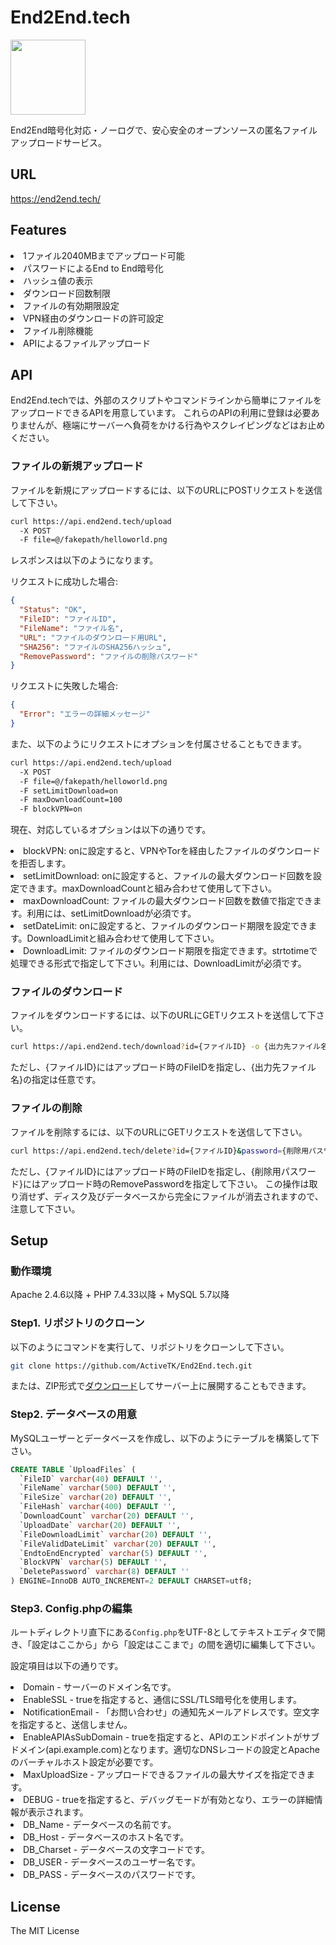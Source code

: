 # End2End.tech

<img src="https://cdn.jsdelivr.net/gh/ActiveTK/End2End.tech@main/objects/images/end2endtech.png" style="width:auto;height:120px;">

End2End暗号化対応・ノーログで、安心安全のオープンソースの匿名ファイルアップロードサービス。

## URL
<a href="https://end2end.tech/" target="_blank">https://end2end.tech/</a>

## Features
<li>1ファイル2040MBまでアップロード可能</li>
<li>パスワードによるEnd to End暗号化</li>
<li>ハッシュ値の表示</li>
<li>ダウンロード回数制限</li>
<li>ファイルの有効期限設定</li>
<li>VPN経由のダウンロードの許可設定</li>
<li>ファイル削除機能</li>
<li>APIによるファイルアップロード</li>

## API

End2End.techでは、外部のスクリプトやコマンドラインから簡単にファイルをアップロードできるAPIを用意しています。 これらのAPIの利用に登録は必要ありませんが、極端にサーバーへ負荷をかける行為やスクレイピングなどはお止めください。

### ファイルの新規アップロード

ファイルを新規にアップロードするには、以下のURLにPOSTリクエストを送信して下さい。

```bash
curl https://api.end2end.tech/upload
  -X POST
  -F file=@/fakepath/helloworld.png
```

レスポンスは以下のようになります。

リクエストに成功した場合:

```json
{
  "Status": "OK",
  "FileID": "ファイルID",
  "FileName": "ファイル名",
  "URL": "ファイルのダウンロード用URL",
  "SHA256": "ファイルのSHA256ハッシュ",
  "RemovePassword": "ファイルの削除パスワード"
}
```

リクエストに失敗した場合:

```json
{
  "Error": "エラーの詳細メッセージ"
}
```

また、以下のようにリクエストにオプションを付属させることもできます。

```bash
curl https://api.end2end.tech/upload
  -X POST
  -F file=@/fakepath/helloworld.png
  -F setLimitDownload=on
  -F maxDownloadCount=100
  -F blockVPN=on
```

現在、対応しているオプションは以下の通りです。

<li>blockVPN: onに設定すると、VPNやTorを経由したファイルのダウンロードを拒否します。</li>
<li>setLimitDownload: onに設定すると、ファイルの最大ダウンロード回数を設定できます。maxDownloadCountと組み合わせて使用して下さい。</li>
<li>maxDownloadCount: ファイルの最大ダウンロード回数を数値で指定できます。利用には、setLimitDownloadが必須です。</li>
<li>setDateLimit: onに設定すると、ファイルのダウンロード期限を設定できます。DownloadLimitと組み合わせて使用して下さい。</li>
<li>DownloadLimit: ファイルのダウンロード期限を指定できます。strtotimeで処理できる形式で指定して下さい。利用には、DownloadLimitが必須です。</li>

### ファイルのダウンロード

ファイルをダウンロードするには、以下のURLにGETリクエストを送信して下さい。

```bash
curl https://api.end2end.tech/download?id={ファイルID} -o {出力先ファイル名}
```

ただし、{ファイルID}にはアップロード時のFileIDを指定し、{出力先ファイル名}の指定は任意です。

### ファイルの削除

ファイルを削除するには、以下のURLにGETリクエストを送信して下さい。

```bash
curl https://api.end2end.tech/delete?id={ファイルID}&password={削除用パスワード}
```

ただし、{ファイルID}にはアップロード時のFileIDを指定し、{削除用パスワード}にはアップロード時のRemovePasswordを指定して下さい。
この操作は取り消せず、ディスク及びデータベースから完全にファイルが消去されますので、注意して下さい。

## Setup

### 動作環境

Apache 2.4.6以降 + PHP 7.4.33以降 + MySQL 5.7以降

### Step1. リポジトリのクローン

以下のようにコマンドを実行して、リポジトリをクローンして下さい。

```bash
git clone https://github.com/ActiveTK/End2End.tech.git
```

または、ZIP形式で<a href="https://github.com/ActiveTK/End2End.tech/archive/refs/heads/main.zip" target="_blank">ダウンロード</a>してサーバー上に展開することもできます。

### Step2. データベースの用意

MySQLユーザーとデータベースを作成し、以下のようにテーブルを構築して下さい。

```sql
CREATE TABLE `UploadFiles` (
  `FileID` varchar(40) DEFAULT '',
  `FileName` varchar(500) DEFAULT '',
  `FileSize` varchar(20) DEFAULT '',
  `FileHash` varchar(400) DEFAULT '',
  `DownloadCount` varchar(20) DEFAULT '',
  `UploadDate` varchar(20) DEFAULT '',
  `FileDownloadLimit` varchar(20) DEFAULT '',
  `FileValidDateLimit` varchar(20) DEFAULT '',
  `EndtoEndEncrypted` varchar(5) DEFAULT '',
  `BlockVPN` varchar(5) DEFAULT '',
  `DeletePassword` varchar(8) DEFAULT ''
) ENGINE=InnoDB AUTO_INCREMENT=2 DEFAULT CHARSET=utf8;
```

### Step3. Config.phpの編集

ルートディレクトリ直下にある`Config.php`をUTF-8としてテキストエディタで開き、「設定はここから」から「設定はここまで」の間を適切に編集して下さい。

設定項目は以下の通りです。

<li>Domain - サーバーのドメイン名です。</li>
<li>EnableSSL - trueを指定すると、通信にSSL/TLS暗号化を使用します。</li>
<li>NotificationEmail - 「お問い合わせ」の通知先メールアドレスです。空文字を指定すると、送信しません。</li>
<li>EnableAPIAsSubDomain - trueを指定すると、APIのエンドポイントがサブドメイン(api.example.com)となります。適切なDNSレコードの設定とApacheのバーチャルホスト設定が必要です。</li>
<li>MaxUploadSize - アップロードできるファイルの最大サイズを指定できます。</li>
<li>DEBUG - trueを指定すると、デバッグモードが有効となり、エラーの詳細情報が表示されます。</li>
<li>DB_Name - データベースの名前です。</li>
<li>DB_Host - データベースのホスト名です。</li>
<li>DB_Charset - データベースの文字コードです。</li>
<li>DB_USER - データベースのユーザー名です。</li>
<li>DB_PASS - データベースのパスワードです。</li>

## License
The MIT License

